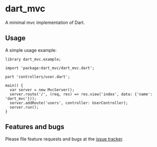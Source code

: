 # dart_mvc

A minimal mvc implementation of Dart.

## Usage

A simple usage example:

    library dart_mvc.example;
    
    import 'package:dart_mvc/dart_mvc.dart';
    
    part 'controllers/user.dart';
    
    main() {
      var server = new MvcServer();
      server.route('/', (req, res) => res.view('index', data: {'name': 'dart_mvc'}));
      server.addRoute('users', controller: UserController);
      server.run();
    }

## Features and bugs

Please file feature requests and bugs at the [issue tracker][tracker].

[tracker]: https://github.com/jarontai/dart_mvc/issues
